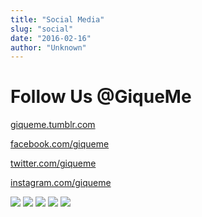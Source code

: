 ```yaml
---
title: "Social Media"
slug: "social"
date: "2016-02-16"
author: "Unknown"
---
```


# Follow Us @GiqueMe

[giqueme.tumblr.com](http://giqueme.tumblr.com)

[facebook.com/giqueme](http://facebook.com/giqueme)

[twitter.com/giqueme](http://twitter.com/giqueme)

[instagram.com/giqueme](http://instagram.com/giqueme)

![](https://images.squarespace-cdn.com/content/v1/525f99bee4b09c141b6f8b0c/1455577818649-NNOWX6O3A61I0E448YDO/Tumblr.png?format=original) ![](https://images.squarespace-cdn.com/content/v1/525f99bee4b09c141b6f8b0c/1455577818681-LDB92IP0PJGH1VPBA508/Twitter.png?format=original) ![](https://images.squarespace-cdn.com/content/v1/525f99bee4b09c141b6f8b0c/1455577818750-8MF3YED41JSCG5JSFLHO/FB.png?format=original) ![](https://images.squarespace-cdn.com/content/v1/525f99bee4b09c141b6f8b0c/1455577818787-Z5ABCXBOWP41S0HM8PM3/YT.png?format=original) ![](https://images.squarespace-cdn.com/content/v1/525f99bee4b09c141b6f8b0c/1455577874860-66JCW8J9GSKFK7HW1IID/IG.png?format=original)